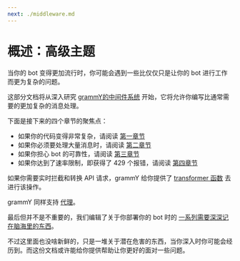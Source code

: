 ```yaml
---
next: ./middleware.md
---
```


# 概述：高级主题

当你的 bot 变得更加流行时，你可能会遇到一些比仅仅只是让你的 bot 进行工作而更为复杂的问题。

这部分文档将从深入研究 [grammY的中间件系统](./middleware.md) 开始，它将允许你编写比通常需要的更加复杂的消息处理。

下面是接下来的四个章节的聚焦点：

- 如果你的代码变得非常复杂，请阅读 [第一章节](./structuring.md)
- 如果你必须要处理大量消息时，请阅读 [第二章节](./scaling.md)
- 如果你担心 bot 的可靠性，请阅读 [第三章节](./reliability.md)
- 如果你达到了速率限制，即获得了 429 个报错，请阅读 [第四章节](./flood.md)

如果你需要实时拦截和转换 API 请求，grammY 给你提供了 [transformer 函数](./transformers.md) 去进行该操作。

grammY 同样支持 [代理](./proxy.md)。

最后但并不是不重要的，我们编辑了关于你部署你的 bot 时的 [一系列需要深深记在脑海里的东西](./deployment.md)。

不过这里面也没啥新鲜的，只是一堆关于潜在危害的东西，当你深入时你可能会经历到。而这份文档或许能给你提供帮助让你更好的面对一些问题。
